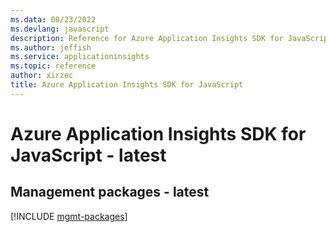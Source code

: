 ```yaml
---
ms.data: 08/23/2022
ms.devlang: javascript
description: Reference for Azure Application Insights SDK for JavaScript
ms.author: jeffish
ms.service: applicationinsights
ms.topic: reference
author: xirzec
title: Azure Application Insights SDK for JavaScript
---
```

# Azure Application Insights SDK for JavaScript - latest

## Management packages - latest
[!INCLUDE [mgmt-packages](application-insights-mgmt-index.md)]